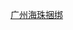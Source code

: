 [广州海珠捆绑](https://gateway.pinata.cloud/ipfs/Qma2HYNUQ1se83UaDPL3kxqtB7ppNYV7BXrjYmvJZjhu8J/%E5%B9%BF%E5%B7%9E%E6%B5%B7%E7%8F%A0%E7%96%AB%E6%83%85%E9%98%B2%E6%8E%A7.jpeg)


